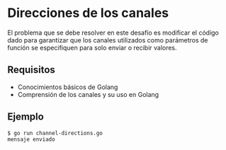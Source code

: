 # Direcciones de los canales

El problema que se debe resolver en este desafío es modificar el código dado para garantizar que los canales utilizados como parámetros de función se especifiquen para solo enviar o recibir valores.

## Requisitos

- Conocimientos básicos de Golang
- Comprensión de los canales y su uso en Golang

## Ejemplo

```sh
$ go run channel-directions.go
mensaje enviado
```
